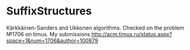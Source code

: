 # SuffixStructures
Kärkkäinen-Sanders and Ukkonen algorithms. Checked on the problem №1706 on timus.
My submissions http://acm.timus.ru/status.aspx?space=1&num=1706&author=100879
